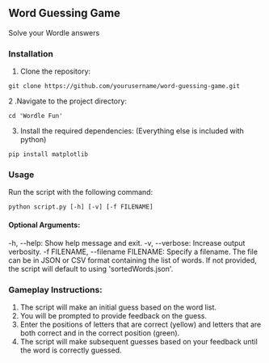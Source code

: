 ## Word Guessing Game
Solve your Wordle answers 

### Installation
1. Clone the repository:
``` 
git clone https://github.com/yourusername/word-guessing-game.git
```

2 .Navigate to the project directory:
```
cd 'Wordle Fun'
```

3. Install the required dependencies:
(Everything else is included with python)
```
pip install matplotlib
```

### Usage
Run the script with the following command:

```
python script.py [-h] [-v] [-f FILENAME]
```

#### Optional Arguments:
-h, --help: Show help message and exit.
-v, --verbose: Increase output verbosity.
-f FILENAME, --filename FILENAME: Specify a filename. The file can be in JSON or CSV format containing the list of words. If not provided, the script will default to using 'sortedWords.json'.

### Gameplay Instructions:
1. The script will make an initial guess based on the word list.
2. You will be prompted to provide feedback on the guess.
3. Enter the positions of letters that are correct (yellow) and letters that are both correct and in the correct position (green).
4. The script will make subsequent guesses based on your feedback until the word is correctly guessed.